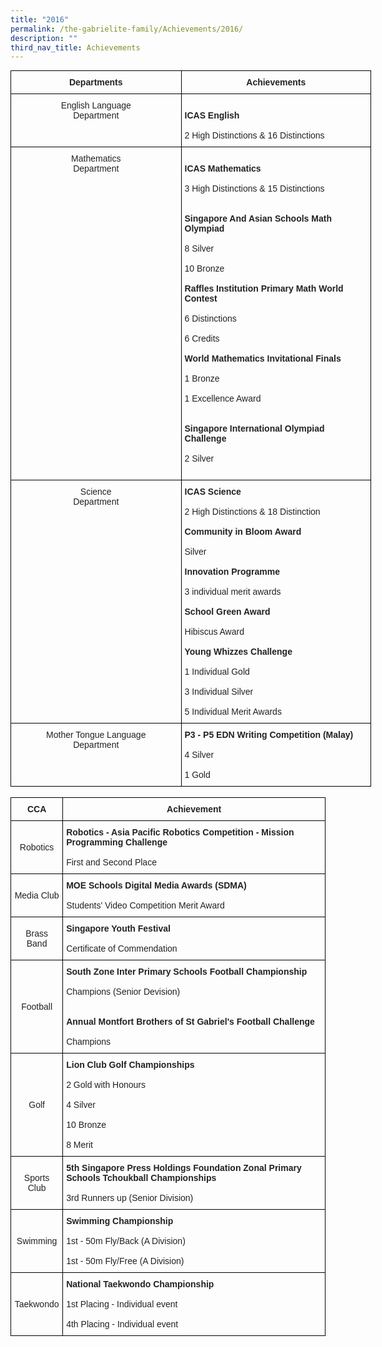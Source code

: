 ```yaml
---
title: "2016"
permalink: /the-gabrielite-family/Achievements/2016/
description: ""
third_nav_title: Achievements
---
```

<style type="text/css">
.tg  {border-collapse:collapse;border-spacing:0;margin:0px auto;}
.tg td{border-color:black;border-style:solid;border-width:1px;font-family:Arial, sans-serif;font-size:14px;
  overflow:hidden;padding:10px 5px;word-break:normal;}
.tg th{border-color:black;border-style:solid;border-width:1px;font-family:Arial, sans-serif;font-size:14px;
  font-weight:normal;overflow:hidden;padding:10px 5px;word-break:normal;}
.tg .tg-e2p0{color:#222;font-weight:bold;text-align:center;vertical-align:middle}
.tg .tg-s2rg{color:#222;font-weight:bold;text-align:center;vertical-align:top}
.tg .tg-vo25{color:#222;text-align:center;vertical-align:top}
.tg .tg-brl1{color:#222;text-align:left;vertical-align:top}
</style>
<table class="tg" style="undefined;table-layout: fixed; width: 577px">
<colgroup>
<col style="width: 273px">
<col style="width: 304px">
</colgroup>
<tbody>
  <tr>
    <td class="tg-s2rg"><span style="color:#222;background-color:transparent">Departments</span></td>
    <td class="tg-e2p0"><span style="color:#222;background-color:transparent">Achievements</span></td>
  </tr>
  <tr>
    <td class="tg-vo25">English Language <br>Department<br></td>
    <td class="tg-brl1"><br><span style="font-weight:bold">ICAS English</span><br><br>2 High Distinctions &amp; 16 Distinctions<br></td>
  </tr>
  <tr>
    <td class="tg-vo25">Mathematics <br>Department<br></td>
    <td class="tg-brl1"><br><span style="font-weight:bold">ICAS Mathematics </span><br><br>3 High Distinctions &amp; 15 Distinctions  <br><br><br><span style="font-weight:bold">Singapore And Asian Schools Math Olympiad   </span><br><br>8 Silver <br><br>10 Bronze   <br><br><span style="font-weight:bold">Raffles Institution Primary Math World Contest </span><br><br>6 Distinctions <br><br>6 Credits    <br><br><span style="font-weight:bold">World Mathematics Invitational Finals </span><br><br>1 Bronze <br><br>1 Excellence Award    <br><br><br><span style="font-weight:bold">Singapore International Olympiad Challenge </span><br><br>2 Silver<br><br></td>
  </tr>
  <tr>
    <td class="tg-vo25">Science <br>Department </td>
    <td class="tg-brl1"><span style="font-weight:bold">ICAS Science</span><br><br>2 High Distinctions &amp; 18 Distinction<br><br><span style="font-weight:bold">Community in Bloom Award</span><br><br>Silver<br><br><span style="font-weight:bold">Innovation Programme</span><br><br>3 individual merit awards<br><br><span style="font-weight:bold">School Green Award</span><br><br>Hibiscus Award<br><br><span style="font-weight:bold">Young Whizzes Challenge</span><br><br>1 Individual Gold <br><br>3 Individual Silver<br><br>5 Individual Merit Awards <br></td>
  </tr>
  <tr>
    <td class="tg-vo25">Mother Tongue Language <br>Department </td>
    <td class="tg-brl1"><span style="font-weight:bold">P3 - P5 EDN Writing Competition (Malay)</span><br><br>4 Silver<br><br>1 Gold </td>
  </tr>
</tbody>
</table>

<br>

<style type="text/css">
.tg  {border-collapse:collapse;border-spacing:0;margin:0px auto;}
.tg td{border-color:black;border-style:solid;border-width:1px;font-family:Arial, sans-serif;font-size:14px;
  overflow:hidden;padding:10px 5px;word-break:normal;}
.tg th{border-color:black;border-style:solid;border-width:1px;font-family:Arial, sans-serif;font-size:14px;
  font-weight:normal;overflow:hidden;padding:10px 5px;word-break:normal;}
.tg .tg-vl7p{color:#222;text-align:left;vertical-align:middle}
.tg .tg-rlkj{color:#222;text-align:center;vertical-align:middle}
.tg .tg-s2rg{color:#222;font-weight:bold;text-align:center;vertical-align:top}
.tg .tg-v41i{color:#222;font-weight:bold;text-align:left;vertical-align:top}
</style>
<table class="tg">
<tbody>
  <tr>
    <td class="tg-s2rg">CCA</td>
    <td class="tg-s2rg">Achievement </td>
  </tr>
  <tr>
    <td class="tg-rlkj"><span style="color:#222;background-color:transparent">Robotics</span></td>
    <td class="tg-v41i">Robotics - Asia Pacific Robotics Competition - Mission Programming Challenge<br><br><span style="font-weight:normal">First and Second Place</span><br></td>
  </tr>
  <tr>
    <td class="tg-rlkj"><span style="color:#222;background-color:transparent">Media Club</span></td>
    <td class="tg-v41i">MOE Schools Digital Media Awards (SDMA)<br><br><span style="font-weight:normal">Students' Video Competition Merit Award</span></td>
  </tr>
  <tr>
    <td class="tg-rlkj"><span style="color:#222;background-color:transparent">Brass Band </span></td>
    <td class="tg-vl7p"><span style="font-weight:bold">Singapore Youth Festival</span><br><br>Certificate of Commendation</td>
  </tr>
  <tr>
    <td class="tg-rlkj"><span style="color:#222;background-color:transparent"> Football</span></td>
    <td class="tg-vl7p"><span style="font-weight:bold;color:#222;background-color:transparent"> </span><span style="font-weight:bold">South Zone Inter Primary Schools Football Championship</span><br><br>Champions (Senior Devision)<br><br><br><span style="font-weight:bold">Annual Montfort Brothers of St Gabriel's Football Challenge</span><br><br>Champions<br></td>
  </tr>
  <tr>
    <td class="tg-rlkj"><span style="color:#222;background-color:transparent">Golf</span></td>
    <td class="tg-vl7p"><span style="font-weight:bold">Lion Club Golf Championships</span><br><br>2 Gold with Honours<br><br>4 Silver<br><br>10 Bronze<br><br>8 Merit</td>
  </tr>
  <tr>
    <td class="tg-rlkj"><span style="color:#222;background-color:transparent"> Sports Club</span></td>
    <td class="tg-v41i">5th Singapore Press Holdings Foundation Zonal Primary Schools Tchoukball Championships<br><br><span style="font-weight:normal">3rd Runners up (Senior Division)</span></td>
  </tr>
  <tr>
    <td class="tg-rlkj"><span style="color:#222;background-color:transparent"> Swimming</span></td>
    <td class="tg-vl7p"><span style="font-weight:bold">Swimming Championship</span><br><br>1st - 50m Fly/Back (A Division)<br><br>1st - 50m Fly/Free (A Division) <br></td>
  </tr>
  <tr>
    <td class="tg-rlkj"><span style="color:#222;background-color:transparent"> Taekwondo</span></td>
		<td class="tg-vl7p"><span style="font-weight:bold">National Taekwondo Championship</span><br><br>1st Placing - Individual event<br><br>4th Placing - Individual event<br></td>
  </tr>
</tbody>
</table>